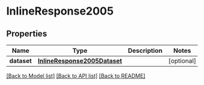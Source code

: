 # InlineResponse2005

## Properties
Name | Type | Description | Notes
------------ | ------------- | ------------- | -------------
**dataset** | [**InlineResponse2005Dataset**](InlineResponse2005Dataset.md) |  | [optional] 

[[Back to Model list]](../README.md#documentation-for-models) [[Back to API list]](../README.md#documentation-for-api-endpoints) [[Back to README]](../README.md)


